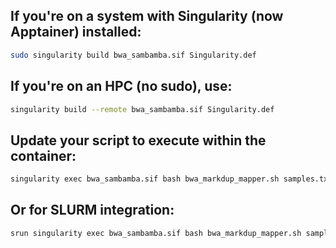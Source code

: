 ## If you're on a system with Singularity (now Apptainer) installed:

``` bash
sudo singularity build bwa_sambamba.sif Singularity.def
```

## If you're on an HPC (no sudo), use:

``` bash
singularity build --remote bwa_sambamba.sif Singularity.def
```

## Update your script to execute within the container:

``` bash
singularity exec bwa_sambamba.sif bash bwa_markdup_mapper.sh samples.txt
```

## Or for SLURM integration:

``` bash
srun singularity exec bwa_sambamba.sif bash bwa_markdup_mapper.sh samples.txt
```
